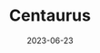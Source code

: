 ---
title: "Centaurus"
cc-type: constellation
borders:
  - Antlia
  - Carina
  - Circinus
  - Crux
  - Hydra
  - Libra
  - Lupus
  - Musca
  - Vela
date: 2023-06-23
hashtag: centaurus
stars:
  - Alpha Centauri
subdivision-of:
  - southern celestial hemisphere
tags:
  - constellation
---